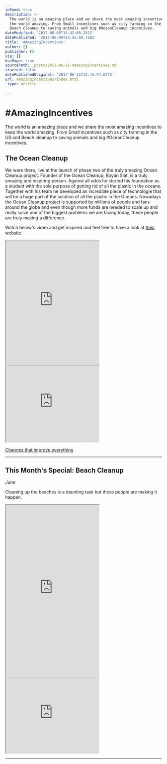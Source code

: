 ```yaml
---
inFeed: true
description: >-
  The world is an amazing place and we share the most amazing incentives to keep
  the world amazing. From Small incentives such as city farming in the US and
  Beach cleanup to saving animals and big #OceanCleanup incentives.
dateModified: '2017-08-09T14:42:00.252Z'
datePublished: '2017-08-09T14:42:00.760Z'
title: '#AmazingIncentives'
author: []
publisher: {}
via: {}
hasPage: true
sourcePath: _posts/2017-06-15-amazingincentives.md
starred: false
datePublishedOriginal: '2017-06-15T12:45:44.674Z'
url: amazingincentives/index.html
_type: Article

---
```

# \#AmazingIncentives

The world is an amazing place and we share the most amazing incentives to keep the world amazing. From Small incentives such as city farming in the US and Beach cleanup to saving animals and big \#OceanCleanup incentives.

## The Ocean Cleanup

We were there, live at the launch of phase two of the truly amazing Ocean Cleanup project. Founder of the Ocean Cleanup, Boyan Slat, is a truly amazing and inspiring person. Against all odds he started his foundation as a student with the sole purpose of getting rid of all the plastic in the oceans. Together with his team he developed an incredible piece of technologie that will be a huge part of the solution of all the plastic in the Oceans. Nowadays the Ocean Cleanup project is supported by millions of people and fans around the globe and even though more funds are needed to scale up and really solve one of the biggest problems we are facing today, these people are truly making a difference.

Watch below's video and get inspired and feel free to have a look at [their website][0].

<iframe src="https://the-grid.github.io/ed-userhtml/?g=eJxtkM1ShDAQhF9lLspFIFriIfx41ZsXHyCQYclWyFDJAG5ZvrsR1sO63rprfvqrrgKfLDYZji3qtCPHyjj08AkTBcOGnASPVrFZsIRJaW3cIW2JmUYJxVP2UNyUMKA5DCzhUYgSaEHfW1olDEZrdCWM6iNdjeZBwr0Qcf8LrgJN79WId9cDao_Y8T-DzV-AqjaQnTmCMk0SIovFnjdxEf-Le4ap8r2ESpsFOqtCqJM_YUlT7YAQfFcnA_MUZJ6v65qdaOa5xayjMd-ucj0Xunh79y_i9Tl2V4tbNU7lzy9PNpxtGGg1rqdaJLB9bslr9HUSvbKxvn62NnQe0TVVvodHERGbb9HLljU" height="400" style=""></iframe>

<iframe src="https://the-grid.github.io/ed-userhtml/?g=eJxdkMtuwjAQRff5CssrWDhRAgkKifmRqouJbdIBY0cZRzQq_fea8hBilnOP7uhMS2rEITCg2SlGo5I8ywboDegi7b3vrYmJRgUBvUuVP93T7EAZaOrmG5QeiO_a7Na2S1p0xJQFIslfKJ6w61CYrZFcIw0W5m1nvTo2LJjvIMBi77bKuGDG5o5rCCBAi70fTxAk39sJ9VsWe_wUM3QCxoDqeesBKIuxVHIFYpg6Ua6qvK5XdZUXeV3W-RtN1ke2LKt8vVmXxebqFpWi2MPwH1-8uDHJzui0P6evy8uFfXwu02Gir8XP77JJnj_6A6wrek8" height="244" style=""></iframe>

[Changes that improve everything][1]

---

## **This Month's Special: Beach Cleanup**

_June_

Cleaning up the beaches is a daunting task but these people are making it happen.

<iframe src="https://the-grid.github.io/ed-userhtml/?g=eJxNkNFr2zAQxt_9VwgXGhsSyc7iNG3swMLG6EufBnsYoyjSqVHqSEan2C2l__suqcv2IqS7n76776u17ZnVTWp2s-B9TDe1oNImqVEF28VNZk5ORetdpqcMp8Tm7C1hrJeBHehtDsgapvkTxO8tHMFF3L7-lE8P8ggZ5r-LP2uirWHZ_8z29V5nJJWzAPEU3JkZhVQAGWHkSGFNDW419az-wDgGRc9UCOWdAxW5kQp23j9zB1GAe_yxFaif-QGvXszu2DbldQ8ByUTTz3lZXMuuu9dNuarKVXGzuKXzdrVcpGd58sM7GWj2g9fArUMIcQvGB8hGv_k6ec-0V6fzhlM2-UhqQrfPPWYHpPmTPF_XYswxSepz1KqViJe0e6vBp0zLKGf7AKZJ9zF2eCfEMAz_HCl_FN8kwV97r6T2v3xrQFw-oyiLslqQiS_Lm3m1rMq5GAUHq-O-SauiGAu498Mswkuk2bJFSDd_AVVjo28" height="550" style=""></iframe>

<iframe src="https://the-grid.github.io/ed-userhtml/?g=eJxdkMtuwjAQRff5CssrWDhRAgkKifmRqouJbdIBY0cZRzQq_fea8hBilnOP7uhMS2rEITCg2SlGo5I8ywboDegi7b3vrYmJRgUBvUuVP93T7EAZaOrmG5QeiO_a7Na2S1p0xJQFIslfKJ6w61CYrZFcIw0W5m1nvTo2LJjvIMBi77bKuGDG5o5rCCBAi70fTxAk39sJ9VsWe_wUM3QCxoDqeesBKIuxVHIFYpg6Ua6qvK5XdZUXeV3W-RtN1ke2LKt8vVmXxebqFpWi2MPwH1-8uDHJzui0P6evy8uFfXwu02Gir8XP77JJnj_6A6wrek8" height="244" style=""></iframe>

---



[0]: https://www.theoceancleanup.com/ "The ocean cleanup"
[1]: http://amazingworld.only-amazing.com/amazingincentives